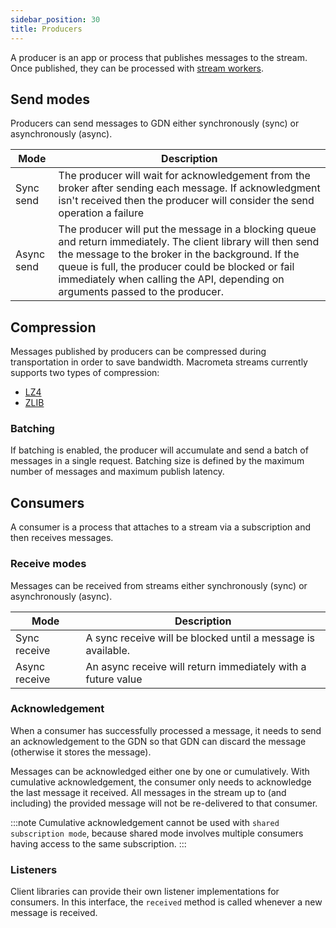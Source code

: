 ```yaml
---
sidebar_position: 30
title: Producers
---
```


A producer is an app or process that publishes messages to the stream. Once published, they can be processed with [stream workers](../cep/index.md).

## Send modes

Producers can send messages to GDN  either synchronously (sync) or asynchronously (async).

| Mode       | Description  |
|-----------|---------------------|
| Sync send  | The producer will wait for acknowledgement from the broker after sending each message. If acknowledgment isn't received then the producer will consider the send operation a failure |
| Async send | The producer will put the message in a blocking queue and return immediately. The client library will then send the message to the broker in the background. If the queue is full, the producer could be blocked or fail immediately when calling the API, depending on arguments passed to the producer. |

## Compression

Messages published by producers can be compressed during transportation in order to save bandwidth. Macrometa streams currently supports two types of compression:

- [LZ4](https://github.com/lz4/lz4)
- [ZLIB](https://zlib.net/)

### Batching

If batching is enabled, the producer will accumulate and send a batch of messages in a single request. Batching size is defined by the maximum number of messages and maximum publish latency.

## Consumers

A consumer is a process that attaches to a stream via a subscription and then receives messages.

### Receive modes

Messages can be received from streams either synchronously (sync) or asynchronously (async).

| Mode          | Description  |
|--------------|---------------------------|
| Sync receive  | A sync receive will be blocked until a message is available. |
| Async receive | An async receive will return immediately with a future value |

### Acknowledgement

When a consumer has successfully processed a message, it needs to send an acknowledgement to the GDN so that GDN can discard the message (otherwise it stores the message).

Messages can be acknowledged either one by one or cumulatively. With cumulative acknowledgement, the consumer only needs to acknowledge the last message it received. All messages in the stream up to (and including) the provided message will not be re-delivered to that consumer.

:::note
Cumulative acknowledgement cannot be used with `shared subscription mode`, because shared mode involves multiple consumers having access to the same subscription.
:::

### Listeners

Client libraries can provide their own listener implementations for consumers. In this interface, the `received` method is called whenever a new message is received.
